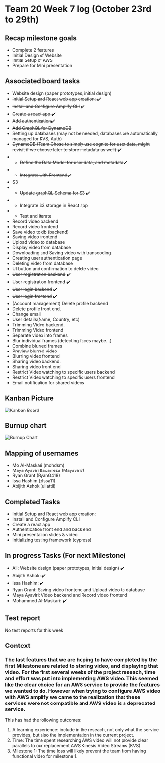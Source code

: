 # Team 20 Week 7 log (October 23rd to 29th)
## Recap milestone goals
- Complete 2 features 
- Initial Design of Website
- Initial Setup of AWS
- Prepare for Mini presentation
## Associated board tasks 
- Website design (paper prototypes, initial design)
- <s>Initial Setup and React web app creation: </s> ✔️
- <s>~~Install and Configure Amplify CLI~~</s> ✔️
- <s>~~Create a react app~~ </s>✔️
- <s>~~Add authentication~~</s>✔️
- <s>~~Add GraphQL for DynamoDB~~</s>
- Setting up databases (may not be needed, databases are automatically managed for KVS, Auth)
- <s>~~DynamoDB~~ (Team Chose to simply use cognito for user data, might revisit if we choose later to store metadata as well) </s> ✔️
- - <s>~~Define the Data Model for user data, and~~ metadata</s>✔️
- - <s>~~Integrate with Frontend~~</s>✔️
- S3
- - <s>~~Update graphQL Schema for S3~~</s> ✔️
- - Integrate S3 storage in React app
- - Test and iterate
- Record video backend
- Record video frontend
- Save video to db (backend)
- Saving video frontend
- Upload video to database
- Display video from database
- Downloading and Saving video with transcoding
- Creating user authentication page
- Deleting video from database
- UI button and confirmation to delete video
- <s>~~User registration backend~~</s> ✔️
- <s>~~User registration frontend~~</s> ✔️
- <s>~~User login backend~~</s> ✔️
- <s>~~User login frontend~~</s> ✔️
- (Account management) Delete profile backend
- Delete profile front end.
- Change email 
- User details(Name, Country, etc)
- Trimming Video backend.
- Trimming Video frontend
- Separate video into frames
- Blur individual frames (detecting faces maybe…)
- Combine blurred frames
- Preview blurred video
- Blurring video frontend
- Sharing video backend.
- Sharing video front end
- Restrict Video watching to specific users backend
- Restrict Video watching to specific users frontend
- Email notification for shared videos

## Kanban Picture

![Kanban Board](https://i.imgur.com/foL2woR.png)

## Burnup chart
![Burnup Chart](https://i.imgur.com/udOqr45.png)

## Mapping of usernames 
- Mo Al-Maskari (mohdsm)
- Maya Ayaviri Bacarreza (Mayaviri7)
- Ryan Grant (RyanG418)
- Issa Hashim (xIssa11)
- Abijith Ashok (ullattil)

## Completed Tasks
- Initial Setup and React web app creation:
- Install and Configure Amplify CLI
- Create a react app
- Authentication front end and back end
- Mini presentation slides & video
- Initializing testing framework (cypress)


## In progress Tasks (For next Milestone)
* All: Website design (paper prototypes, initial design) ✔️
* Abijith Ashok: ✔️
* Issa Hashim: ✔️
* Ryan Grant: Saving video frontend and Upload video to database
* Maya Ayaviri: Video backend and Record video frontend
* Mohammed Al-Maskari: ✔️
  
## Test report
No test reports for this week

## Context
### The last features that we are hoping to have completed by the first Milestone are related to storing video, and displaying that video. For the first several weeks of the project reseach, time and effort was put into implementing AWS video. This seemed like the clear choice for an AWS service to provide the features we wanted to do. However when trying to configure AWS video with AWS amplify we came to the realization that these services were not compatible and AWS video is a deprecated service. 
This has had the following outcomes:
1. A learning experience: include in the reseach, not only what the service provides, but also the implementation in the current project.  
2. Time: The time spent researching AWS video will not provide clear parallels to our replacement AWS Kinesis Video Streams (KVS)
3. Milestone 1: The time loss will likely prevent the team from having functional video for milestone 1. 

